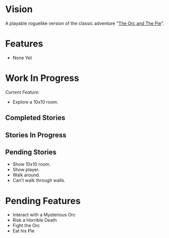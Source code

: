 Vision
======
A playable roguelike version of the classic adventure
"[The Orc and The Pie](http://www.instantdungeon.com/node/4)".

Features
========

* None Yet

Work In Progress
================

*Current Feature:*
* Explore a 10x10 room.

Completed Stories
-----------------

Stories In Progress
-------------------

Pending Stories
---------------
* Show 10x10 room.
* Show player.
* Walk around.
* Can't walk through walls.

Pending Features
================
* Interact with a Mysterious Orc
* Risk a Horrible Death
* Fight the Orc
* Eat his Pie
